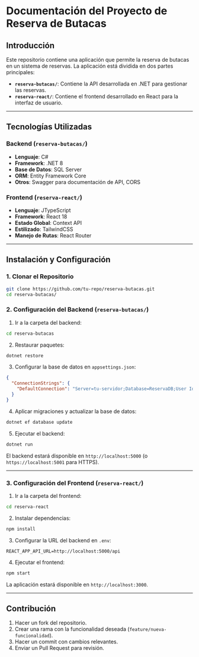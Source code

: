 # Documentación del Proyecto de Reserva de Butacas

## Introducción
Este repositorio contiene una aplicación que permite la reserva de butacas en un sistema de reservas. La aplicación está dividida en dos partes principales:

- **`reserva-butacas/`**: Contiene la API desarrollada en .NET para gestionar las reservas.
- **`reserva-react/`**: Contiene el frontend desarrollado en React para la interfaz de usuario.

---

## Tecnologías Utilizadas

### Backend (`reserva-butacas/`)
- **Lenguaje**: C#
- **Framework**: .NET 8
- **Base de Datos**: SQL Server 
- **ORM**: Entity Framework Core
- **Otros**: Swagger para documentación de API, CORS

### Frontend (`reserva-react/`)
- **Lenguaje**: JTypeScript
- **Framework**: React 18
- **Estado Global**: Context API 
- **Estilizado**: TailwindCSS 
- **Manejo de Rutas**: React Router

---

## Instalación y Configuración

### 1. Clonar el Repositorio
```bash
git clone https://github.com/tu-repo/reserva-butacas.git
cd reserva-butacas/
```

### 2. Configuración del Backend (`reserva-butacas/`)

1. Ir a la carpeta del backend:
```bash
cd reserva-butacas
```
2. Restaurar paquetes:
```bash
dotnet restore
```
3. Configurar la base de datos en `appsettings.json`:
```json
{
  "ConnectionStrings": {
    "DefaultConnection": "Server=tu-servidor;Database=ReservaDB;User Id=usuario;Password=contraseña;"
  }
}
```
4. Aplicar migraciones y actualizar la base de datos:
```bash
dotnet ef database update
```
5. Ejecutar el backend:
```bash
dotnet run
```

El backend estará disponible en `http://localhost:5000` (o `https://localhost:5001` para HTTPS).

---

### 3. Configuración del Frontend (`reserva-react/`)

1. Ir a la carpeta del frontend:
```bash
cd reserva-react
```
2. Instalar dependencias:
```bash
npm install
```
3. Configurar la URL del backend en `.env`:
```env
REACT_APP_API_URL=http://localhost:5000/api
```
4. Ejecutar el frontend:
```bash
npm start
```

La aplicación estará disponible en `http://localhost:3000`.

---



## Contribución
1. Hacer un fork del repositorio.
2. Crear una rama con la funcionalidad deseada (`feature/nueva-funcionalidad`).
3. Hacer un commit con cambios relevantes.
4. Enviar un Pull Request para revisión.

